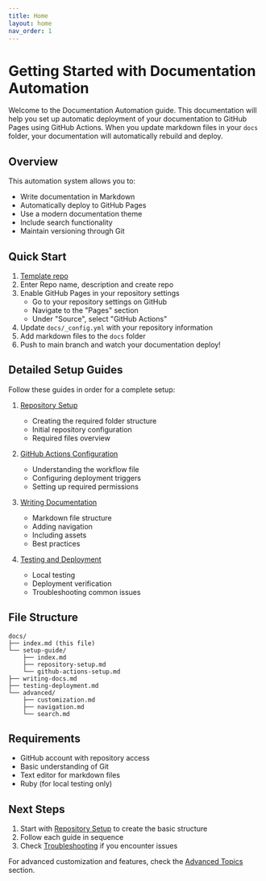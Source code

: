 ```yaml
---
title: Home
layout: home
nav_order: 1
---
```


# Getting Started with Documentation Automation

Welcome to the Documentation Automation guide. This documentation will help you set up automatic deployment of your documentation to GitHub Pages using GitHub Actions. When you update markdown files in your `docs` folder, your documentation will automatically rebuild and deploy.

## Overview

This automation system allows you to:
- Write documentation in Markdown
- Automatically deploy to GitHub Pages
- Use a modern documentation theme
- Include search functionality
- Maintain versioning through Git

## Quick Start

1. [Template repo](https://github.com/new?template_name=documentation-automation&template_owner=SingularityNET-Archive)
2. Enter Repo name, description and create repo
3. Enable GitHub Pages in your repository settings
   - Go to your repository settings on GitHub
   - Navigate to the "Pages" section
   - Under "Source", select "GitHub Actions"
4. Update `docs/_config.yml` with your repository information
5. Add markdown files to the `docs` folder
6. Push to main branch and watch your documentation deploy!

## Detailed Setup Guides

Follow these guides in order for a complete setup:

1. [Repository Setup](/documentation-automation/setup-guide/repository-setup)
   - Creating the required folder structure
   - Initial repository configuration
   - Required files overview

2. [GitHub Actions Configuration](/documentation-automation/setup-guide/github-actions-setup)
   - Understanding the workflow file
   - Configuring deployment triggers
   - Setting up required permissions

3. [Writing Documentation](/documentation-automation/writing-docs)
   - Markdown file structure
   - Adding navigation
   - Including assets
   - Best practices

4. [Testing and Deployment](/documentation-automation/testing-deployment)
   - Local testing
   - Deployment verification
   - Troubleshooting common issues

## File Structure

```
docs/
├── index.md (this file)
└── setup-guide/
    ├── index.md
    ├── repository-setup.md
    └── github-actions-setup.md
├── writing-docs.md
├── testing-deployment.md
└── advanced/
    ├── customization.md
    ├── navigation.md
    └── search.md
```

## Requirements

- GitHub account with repository access
- Basic understanding of Git
- Text editor for markdown files
- Ruby (for local testing only)

## Next Steps

1. Start with [Repository Setup](/documentation-automation/setup-guide/repository-setup) to create the basic structure
2. Follow each guide in sequence
3. Check [Troubleshooting](testing-deployment.md#troubleshooting) if you encounter issues

For advanced customization and features, check the [Advanced Topics](/documentation-automation/advanced/) section.